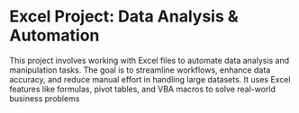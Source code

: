 # Excel Project: Data Analysis & Automation

This project involves working with Excel files to automate data analysis and manipulation tasks. The goal is to streamline workflows, enhance data accuracy, and reduce manual effort in handling large datasets. It uses Excel features like formulas, pivot tables, and VBA macros to solve real-world business problems

